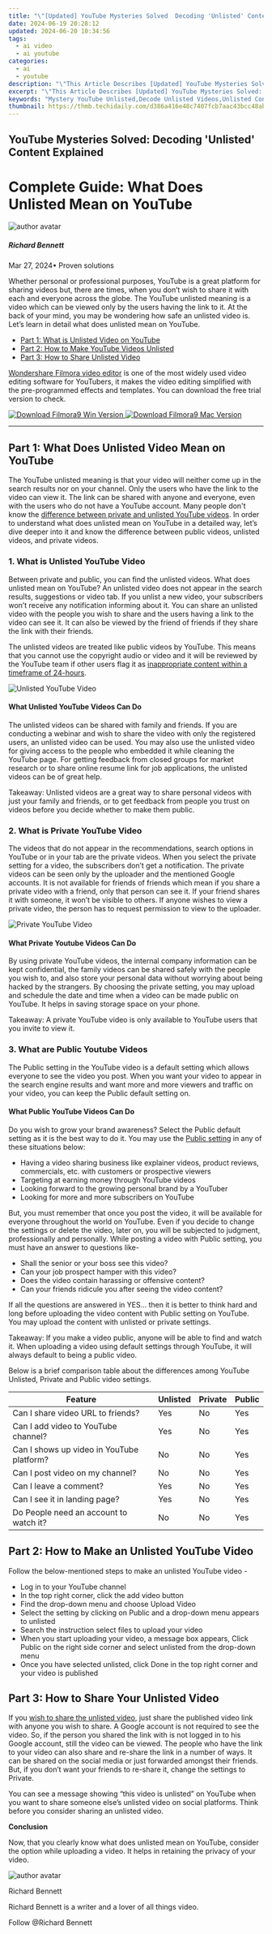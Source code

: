 ```yaml
---
title: "\"[Updated] YouTube Mysteries Solved  Decoding 'Unlisted' Content Explained for 2024\""
date: 2024-06-19 20:28:12
updated: 2024-06-20 10:34:56
tags:
  - ai video
  - ai youtube
categories:
  - ai
  - youtube
description: "\"This Article Describes [Updated] YouTube Mysteries Solved: Decoding 'Unlisted' Content Explained for 2024\""
excerpt: "\"This Article Describes [Updated] YouTube Mysteries Solved: Decoding 'Unlisted' Content Explained for 2024\""
keywords: "Mystery YouTube Unlisted,Decode Unlisted Videos,Unlisted Content Clarity,YouTube Secret Codes,Decrypting Video Hideouts,Solve YouTube Anon,Explain Unlisted Vid Secrets"
thumbnail: https://thmb.techidaily.com/d386a416e48c7407fcb7aac43bcc48ab905a8aa1d753be69ed2a2544fd8a3a51.jpg
---
```


## YouTube Mysteries Solved: Decoding 'Unlisted' Content Explained

# Complete Guide: What Does Unlisted Mean on YouTube

![author avatar](https://images.wondershare.com/filmora/article-images/richard-bennett.jpg)

##### Richard Bennett

 Mar 27, 2024• Proven solutions

Whether personal or professional purposes, YouTube is a great platform for sharing videos but, there are times, when you don’t wish to share it with each and everyone across the globe. The YouTube unlisted meaning is a video which can be viewed only by the users having the link to it. At the back of your mind, you may be wondering how safe an unlisted video is. Let’s learn in detail what does unlisted mean on YouTube.

* [Part 1: What is Unlisted Video on YouTube](#what%5Fis%5Funlisted%5Fvideo)
* [Part 2: How to Make YouTube Videos Unlisted](#make%5Funlisted%5Fyoutube%5Fvideo)
* [Part 3: How to Share Unlisted Video](#share%5Funlisted%5Fvideo)

[Wondershare Filmora video editor](https://tools.techidaily.com/wondershare/filmora/download/) is one of the most widely used video editing software for YouTubers, it makes the video editing simplified with the pre-programmed effects and templates. You can download the free trial version to check.

[![Download Filmora9 Win Version](https://images.wondershare.com/filmora/guide/download-btn-win.jpg) ](https://tools.techidaily.com/wondershare/filmora/download/) [![Download Filmora9 Mac Version](https://images.wondershare.com/filmora/guide/download-btn-mac.jpg) ](https://tools.techidaily.com/wondershare/filmora/download/)

---

## Part 1: What Does Unlisted Video Mean on YouTube

The YouTube unlisted meaning is that your video will neither come up in the search results nor on your channel. Only the users who have the link to the video can view it. The link can be shared with anyone and everyone, even with the users who do not have a YouTube account. Many people don't know the [difference between private and unlisted YouTube videos](https://www.quora.com/How-are-private-and-unlisted-YouTube-videos-different). In order to understand what does unlisted mean on YouTube in a detailed way, let’s dive deeper into it and know the difference between public videos, unlisted videos, and private videos.

### 1. What is Unlisted YouTube Video

Between private and public, you can find the unlisted videos. What does unlisted mean on YouTube? An unlisted video does not appear in the search results, suggestions or video tab. If you unlist a new video, your subscribers won’t receive any notification informing about it. You can share an unlisted video with the people you wish to share and the users having a link to the video can see it. It can also be viewed by the friend of friends if they share the link with their friends.

The unlisted videos are treated like public videos by YouTube. This means that you cannot use the copyright audio or video and it will be reviewed by the YouTube team if other users flag it as [inappropriate content within a timeframe of 24-hours](https://www.youtube.com/intl/en-GB/yt/about/policies/#community-guidelines).

![Unlisted YouTube Video](https://images.wondershare.com/filmora/filmorapro/Unlisted-YouTube-Video.jpg)

#### What Unlisted YouTube Videos Can Do

The unlisted videos can be shared with family and friends. If you are conducting a webinar and wish to share the video with only the registered users, an unlisted video can be used. You may also use the unlisted video for giving access to the people who embedded it while cleaning the YouTube page. For getting feedback from closed groups for market research or to share online resume link for job applications, the unlisted videos can be of great help.

Takeaway: Unlisted videos are a great way to share personal videos with just your family and friends, or to get feedback from people you trust on videos before you decide whether to make them public.

### 2. What is Private YouTube Video

The videos that do not appear in the recommendations, search options in YouTube or in your tab are the private videos. When you select the private setting for a video, the subscribers don’t get a notification. The private videos can be seen only by the uploader and the mentioned Google accounts. It is not available for friends of friends which mean if you share a private video with a friend, only that person can see it. If your friend shares it with someone, it won’t be visible to others. If anyone wishes to view a private video, the person has to request permission to view to the uploader.

![Private YouTube Video](https://images.wondershare.com/filmora/filmorapro/Private-YouTube-Video.jpg)

#### What Private Youtube Videos Can Do

By using private YouTube videos, the internal company information can be kept confidential, the family videos can be shared safely with the people you wish to, and also store your personal data without worrying about being hacked by the strangers. By choosing the private setting, you may upload and schedule the date and time when a video can be made public on YouTube. It helps in saving storage space on your phone.

Takeaway: A private YouTube video is only available to YouTube users that you invite to view it.

### 3. What are Public Youtube Videos

The Public setting in the YouTube video is a default setting which allows everyone to see the video you post. When you want your video to appear in the search engine results and want more and more viewers and traffic on your video, you can keep the Public default setting on.

#### What Public YouTube Videos Can Do

Do you wish to grow your brand awareness? Select the Public default setting as it is the best way to do it. You may use the [Public setting](https://smallbusiness.chron.com/can-make-youtube-channel-visible-viewers-77247.html) in any of these situations below:

* Having a video sharing business like explainer videos, product reviews, commercials, etc. with customers or prospective viewers
* Targeting at earning money through YouTube videos
* Looking forward to the growing personal brand by a YouTuber
* Looking for more and more subscribers on YouTube

But, you must remember that once you post the video, it will be available for everyone throughout the world on YouTube. Even if you decide to change the settings or delete the video, later on, you will be subjected to judgment, professionally and personally. While posting a video with Public setting, you must have an answer to questions like-

* Shall the senior or your boss see this video?
* Can your job prospect hamper with this video?
* Does the video contain harassing or offensive content?
* Can your friends ridicule you after seeing the video content?

If all the questions are answered in YES… then it is better to think hard and long before uploading the video content with Public setting on YouTube. You may upload the content with unlisted or private settings.

Takeaway: If you make a video public, anyone will be able to find and watch it. When uploading a video using default settings through YouTube, it will always default to being a public video.

Below is a brief comparison table about the differences among YouTube Unlisted, Private and Public video settings.

| Feature                                   | Unlisted | Private | Public |
| ----------------------------------------- | -------- | ------- | ------ |
| Can I share video URL to friends?         | Yes      | No      | Yes    |
| Can I add video to YouTube channel?       | Yes      | No      | Yes    |
| Can I shows up video in YouTube platform? | No       | No      | Yes    |
| Can I post video on my channel?           | No       | No      | Yes    |
| Can I leave a comment?                    | Yes      | No      | Yes    |
| Can I see it in landing page?             | Yes      | No      | Yes    |
| Do People need an account to watch it?    | No       | No      | Yes    |

## Part 2: How to Make an Unlisted YouTube Video

Follow the below-mentioned steps to make an unlisted YouTube video -

* Log in to your YouTube channel
* In the top right corner, click the add video button
* Find the drop-down menu and choose Upload Video
* Select the setting by clicking on Public and a drop-down menu appears to unlisted
* Search the instruction select files to upload your video
* When you start uploading your video, a message box appears, Click Public on the right side corner and select unlisted from the drop-down menu
* Once you have selected unlisted, click Done in the top right corner and your video is published

## Part 3: How to Share Your Unlisted Video

If you [wish to share the unlisted video](https://www.tricksntech.com/share-youtube-unlisted-video/), just share the published video link with anyone you wish to share. A Google account is not required to see the video. So, if the person you shared the link with is not logged in to his Google account, still the video can be viewed. The people who have the link to your video can also share and re-share the link in a number of ways. It can be shared on the social media or just forwarded amongst their friends. But, if you don’t want your friends to re-share it, change the settings to Private.

You can see a message showing “this video is unlisted” on YouTube when you want to share someone else’s unlisted video on social platforms. Think before you consider sharing an unlisted video.

**Conclusion**

Now, that you clearly know what does unlisted mean on YouTube, consider the option while uploading a video. It helps in retaining the privacy of your video.

![author avatar](https://images.wondershare.com/filmora/article-images/richard-bennett.jpg)

Richard Bennett

Richard Bennett is a writer and a lover of all things video.

Follow @Richard Bennett


<ins class="adsbygoogle"
     style="display:block"
     data-ad-format="autorelaxed"
     data-ad-client="ca-pub-7571918770474297"
     data-ad-slot="1223367746"></ins>



<ins class="adsbygoogle"
     style="display:block"
     data-ad-client="ca-pub-7571918770474297"
     data-ad-slot="8358498916"
     data-ad-format="auto"
     data-full-width-responsive="true"></ins>
